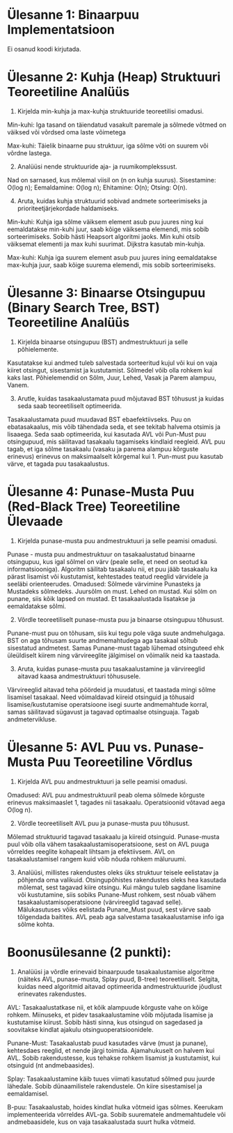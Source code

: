 # Ülesanne 1: Binaarpuu Implementatsioon
Ei osanud koodi kirjutada. 

# Ülesanne 2: Kuhja (Heap) Struktuuri Teoreetiline Analüüs 

1. Kirjelda min-kuhja ja max-kuhja struktuuride teoreetilisi omadusi.
   
Min-kuhi:
Iga tasand on täiendatud vasakult paremale ja sõlmede võtmed on väiksed või võrdsed oma laste võimetega

Max-kuhi:
Täielik binaarne puu struktuur, iga sõlme võti on suurem või võrdne lastega.

2. Analüüsi nende struktuuride aja- ja ruumikomplekssust.
   
Nad on sarnased, kus mõlemal viisil on (n on kuhja suurus).
Sisestamine: O(log n);
Eemaldamine: O(log n);
Ehitamine: O(n);
Otsing: O(n).

4. Aruta, kuidas kuhja struktuurid sobivad andmete sorteerimiseks ja prioriteetjärjekordade haldamiseks. 

Min-kuhi:
Kuhja iga sõlme väiksem element asub puu juures ning kui eemaldatakse min-kuhi juur, saab kõige väiksema elemendi, mis sobib sorteerimiseks. Sobib hästi Heapsort algoritmi jaoks. Min kuhi otsib väiksemat elementi ja max kuhi suurimat. Dijkstra kasutab min-kuhja.

Max-kuhi:
Kuhja iga suurem element asub puu juures ining eemaldatakse max-kuhja juur, saab kõige suurema elemendi, mis sobib sorteerimiseks.

# Ülesanne 3: Binaarse Otsingupuu (Binary Search Tree, BST) Teoreetiline Analüüs 
1. Kirjelda binaarse otsingupuu (BST) andmestruktuuri ja selle põhielemente.
   
Kasutatakse kui andmed tuleb salvestada sorteeritud kujul või kui on vaja kiiret otsingut, sisestamist ja kustutamist. Sõlmedel võib olla rohkem kui kaks last.
Põhielemendid on Sõlm, Juur, Lehed, Vasak ja Parem alampuu, Vanem.

3. Arutle, kuidas tasakaalustamata puud mõjutavad BST tõhusust ja kuidas seda saab teoreetiliselt optimeerida.
   
Tasakaalustamata puud muudavad BST ebaefektiivseks. Puu on ebatasakaalus, mis võib tähendada seda, et see tekitab halvema otsimis ja lisaaega. Seda saab optimeerida, kui kasutada AVL või Pun-Must puu otsingupuud, mis säilitavad tasakaalu tagamiseks kindlaid reegleid. AVL puu tagab, et iga sõlme tasakaalu (vasaku ja parema alampuu kõrguste erinevus) erinevus on maksimaalselt kõrgemal kui 1. Pun-must puu kasutab värve, et tagada puu tasakaalustus.

# Ülesanne 4: Punase-Musta Puu (Red-Black Tree) Teoreetiline Ülevaade 
1. Kirjelda punase-musta puu andmestruktuuri ja selle peamisi omadusi.
   
Punase - musta puu andmestruktuur on tasakaalustatud binaarne otsingupuu, kus igal sõlmel on värv (peale selle, et need on seotud ka informatsiooniga).  Algoritm säilitab tasakaalu nii, et puu jääb tasakaalu ka pärast lisamist või kustutamist, kehtestades teatud reeglid värvidele ja seeläbi orienteerudes.
Omadused:
Sõlmede värvimine Punasteks ja Mustadeks sõlmedeks.
Juursõlm on must.
Lehed on mustad.
Kui sõlm on punane, siis kõik lapsed on mustad.
Et tasakaalustada lisatakse ja eemaldatakse sõlmi.

2. Võrdle teoreetiliselt punase-musta puu ja binaarse otsingupuu tõhusust.

Punane-must puu on tõhusam, siis kui tegu pole väga suute andmehulgaga. BST on aga tõhusam suurte andmemahtudega aga tasakaal sõltub sisestatud andmetest. Samas Punane-must tagab lühemad otsinguteed ehk üleüldiselt kiirem ning värvireeglite jälgimisel on võimalik neid ka taastada.

3. Aruta, kuidas punase-musta puu tasakaalustamine ja värvireeglid aitavad kaasa andmestruktuuri tõhususele.
   
Värvireeglid aitavad teha pöördeid ja muudatusi, et taastada mingi sõlme lisamisel tasakaal. Need võimaldavad kiireid otsinguid ja tõhusaid lisamise/kustutamise operatsioone isegi suurte andmemahtude korral, samas säilitavad sügavust ja tagavad optimaalse otsinguaja. Tagab andmetervikluse.

# Ülesanne 5: AVL Puu vs. Punase-Musta Puu Teoreetiline Võrdlus 
1. Kirjelda AVL puu andmestruktuuri ja selle peamisi omadusi.

Omadused:
AVL puu andmestruktuuril peab olema sõlmede kõrguste erinevus maksimaaslet 1, tagades nii tasakaalu. Operatsioonid võtavad aega O(log n).

2. Võrdle teoreetiliselt AVL puu ja punase-musta puu tõhusust.
   
Mõlemad struktuurid tagavad tasakaalu ja kiireid otsinguid. Punase-musta puul võib olla vähem tasakaalustamisoperatsioone, sest on AVL puuga võrreldes reeglite kohapealt lihtsam ja efektiivsem. AVL on tasakaalustamisel rangem kuid võib nõuda rohkem mäluruumi.

3. Analüüsi, millistes rakendustes oleks üks struktuur teisele eelistatav ja põhjenda oma valikuid. 
Otsingupõhistes rakendustes oleks hea kasutada mõlemat, sest tagavad kiire otsingu. Kui mängu tuleb sagdane lisamine või kustutamine, siis sobiks Punane-Must rohkem, sest nõuab vähem tasakaalustamisoperatsioone (värvireeglid tagavad selle). Mälukasutuses võiks eelistada Punane_Must puud, sest värve saab tõlgendada baitites. AVL peab aga salvestama tasakaalustamise info iga sõlme kohta.

# Boonusülesanne (2 punkti): 
1. Analüüsi ja võrdle erinevaid binaarpuude tasakaalustamise algoritme (näiteks AVL, punase-musta, Splay puud, B-tree) teoreetiliselt. Selgita, kuidas need algoritmid aitavad optimeerida andmestruktuuride jõudlust erinevates rakendustes.
   
AVL:
Tasakaalustatkase nii, et kõik alampuude kõrguste vahe on kõige rohkem. Miinuseks, et pidev tasakaalustamine võib mõjutada lisamise ja kustutamise kiirust. Sobib hästi sinna, kus otsingud on sagedased ja soovitakse kindlat ajakulu  otsinguoperatsioonidele.

Punane-Must:
Tasakaalustab puud kasutades värve (must ja punane), kehtesdaes reeglid, et nende järgi toimida. Ajamahukuselt on halvem kui AVL. Sobib rakendustesse, kus tehakse rohkem lisamist ja kustutamist, kui otsinguid (nt andmebaasides).

Splay:
Tasakaalustamine käib tuues viimati kasutatud sõlmed puu juurde lähedale. Sobib dünaamilistele rakendustele. On kiire sisestamisel ja eemaldamisel.

B-puu:
Tasakaalustab, hoides kindlat hulka võtmeid igas sõlmes. Keerukam implementeerida võrreldes AVL-ga. Sobib suurematele andmemahtudele või andmebaasidele, kus on vaja tasakaalustada suurt hulka võtmeid.
